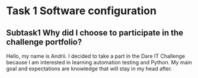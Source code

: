 # Task 1 Software configuration

## Subtask1 Why did I choose to participate in the challenge portfolio?

Hello, my name is Andrii.
I decided to take a part in the Dare IT Challenge because I am interested in learning automation testing and Python. 
My main goal and expectations are knowledge that will stay in my head after.